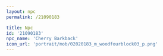 ```yaml
---
layout: npc
permalink: /21090183

title: Npc
id: '21090183'
npc_name: 'Cherry Barkback'
icon_url: 'portrait/mob/02020183_m_woodfourblock03_p.png'
---
```

